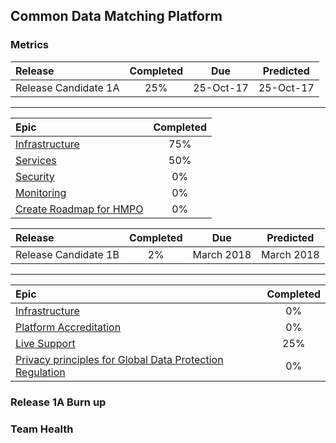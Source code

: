 ## Common Data Matching Platform
### Metrics

| Release |Completed  | Due | Predicted |
|:-----| :-----:|:-----:|:-----:|
|Release Candidate 1A  | 25% |25-Oct-17 | 25-Oct-17 |

-----------------

| Epic |Completed  | 
|:-----| :-----:|
| [Infrastructure](https://jira.digital.homeoffice.gov.uk/browse/CDMP-83) | 75% | 
| [Services](https://jira.digital.homeoffice.gov.uk/browse/CDMP-85)|  50% | 
| [Security](https://jira.digital.homeoffice.gov.uk/browse/CDMP-86) | 0% |  
| [Monitoring](https://jira.digital.homeoffice.gov.uk/browse/CDMP-87) |  0% |
| [Create Roadmap for HMPO](https://jira.digital.homeoffice.gov.uk/browse/CDMP-80)|   0% |

| Release|Completed  | Due | Predicted |
|:-----| :-----:|:-----:|:-----:|
|Release Candidate 1B  | 2% |March 2018 | March 2018 |
------------------
| Epic |Completed  | 
|:-----| :-----:|
| [Infrastructure](https://jira.digital.homeoffice.gov.uk/browse/CDMP-83)  | 0% | 
| [Platform Accreditation](https://jira.digital.homeoffice.gov.uk/browse/CDMP-88) | 0% | 
| [Live Support](https://jira.digital.homeoffice.gov.uk/browse/CDMP-19)  | 25% | 
| [Privacy principles for Global Data Protection Regulation](https://jira.digital.homeoffice.gov.uk/browse/CDMP-19)  | 0% | 


### Release 1A Burn up
<div id="chart"></div>
<script>
var chart = c3.generate({

data: {
x: 'x',
columns: [
['x', 1, 2, 3, 4, 5, 6,7],
['done', 15.3, 12.5, 0, 0, 0, 0, 0],
['to do', 42.8, 52.5, 0, 0, 0, 0, 0],
['required', 7, 19, 28, 37, 46, 56, 65],
],

type: 'bar',
types: {
required: 'line',
},


groups: [ 
['to do','done'] ] 
},

bindto: '#chart'

});
</script>
### Team Health
<div id="chart1"></div>
<script>
var chart = c3.generate({
data: {
columns: [
['data1', 2.8, 3.3],
['data2', 2.8, 4.0],
['data3', 3.2, 3.5],
['data4', 3.2, 3.8],
['data5',3.0, 4.5],
['data6', 3.0, 3.8],
['data7', 3.4, 2.8],
['data8', 2.6, 3.5],
['data9', 4.0, 3.5],
['data10', 3.2, 4.0],
['data11', 4.0, 3.8],
['data12', 3.2, 3.0]
],

names: 
{
data1: 'line',
data2: 'line',
data3: 'line',
data4: 'line',
data5: 'line',
data6: 'line',
data7: 'line',
data8: 'line',
data9: 'line',
data10: 'line',
data11: 'line',
data12: 'line' },
    
types: {
data1: 'line',
data2: 'line',
data3: 'line',
data4: 'line',
data5: 'line',
data6: 'line',
data7: 'line',
data8: 'line',
data9: 'line',
data10: 'line',
data11: 'line',
data12: 'line'
},

groups: 
[['data1', 'data2', 'data3', 'data4', 'data5', 'data6', 'data7', 'data8', 'data9','data10','data11','data12']]
},

bindto: '#chart1'

});
</script>
